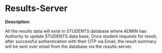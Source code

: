 # Results-Server

__Description__:

All the results data will exist in STUDENTS database where ADMIN has Authority to update STUDENTS data base,
Once student requests for result, after successful authentication with their OTP via Email, the result summary will be sent over email from the database via the results-server.